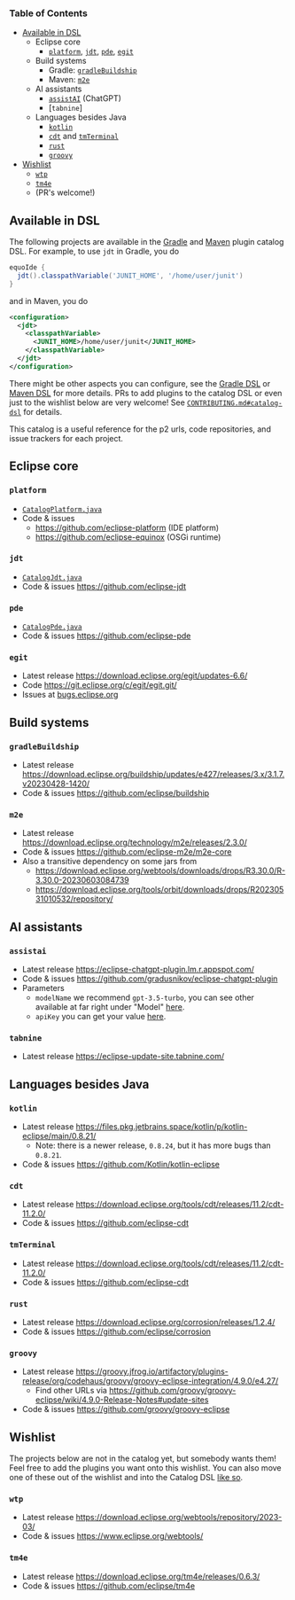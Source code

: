 ### Table of Contents

- [Available in DSL](#available-projects)
  - Eclipse core
    - [`platform`](#platform), [`jdt`](#jdt), [`pde`](#pde), [`egit`](#egit)
  - Build systems
    - Gradle: [`gradleBuildship`](#gradle-buildship)
    - Maven: [`m2e`](#m2e)
  - AI assistants
    - [`assistAI`](#assistai) (ChatGPT)
    - [`tabnine`]
  - Languages besides Java
    - [`kotlin`](#kotlin)
    - [`cdt`](#cdt) and [`tmTerminal`](#tmterminal)
    - [`rust`](#rust)
    - [`groovy`](#groovy)
- [Wishlist](#wishlist)
  - [`wtp`](#wtp)
  - [`tm4e`](#tm4e) 
  - (PR's welcome!)

## Available in DSL

The following projects are available in the [Gradle](https://github.com/equodev/equo-ide/tree/main/plugin-gradle) and [Maven](https://github.com/equodev/equo-ide/tree/main/plugin-maven) plugin catalog DSL. For example, to use `jdt` in Gradle, you do

```gradle
equoIde {
  jdt().classpathVariable('JUNIT_HOME', '/home/user/junit')
}
```

and in Maven, you do

```xml
<configuration>
  <jdt>
    <classpathVariable>
      <JUNIT_HOME>/home/user/junit</JUNIT_HOME>
    </classpathVariable>
  </jdt>
</configuration>
```

There might be other aspects you can configure, see the [Gradle DSL](https://github.com/equodev/equo-ide/blob/main/plugin-gradle/src/main/java/dev/equo/ide/gradle/P2ModelDslWithCatalog.java) or [Maven DSL](https://github.com/equodev/equo-ide/blob/main/plugin-maven/src/main/java/dev/equo/ide/maven/AbstractP2MojoWithCatalog.java) for more details. PRs to add plugins to the catalog DSL or even just to the wishlist below are very welcome! See [`CONTRIBUTING.md#catalog-dsl`](https://github.com/equodev/equo-ide/blob/main/CONTRIBUTING.md#catalog-dsl) for details.

This catalog is a useful reference for the p2 urls, code repositories, and issue trackers for each project.

## Eclipse core

### `platform`

- [`CatalogPlatform.java`](https://github.com/equodev/equo-ide/blob/main/solstice/src/main/java/dev/equo/ide/CatalogPlatform.java)
- Code & issues
  - https://github.com/eclipse-platform (IDE platform)
  - https://github.com/eclipse-equinox (OSGi runtime)

### `jdt`

- [`CatalogJdt.java`](https://github.com/equodev/equo-ide/blob/main/solstice/src/main/java/dev/equo/ide/CatalogJdt.java)
- Code & issues https://github.com/eclipse-jdt

### `pde`

- [`CatalogPde.java`](https://github.com/equodev/equo-ide/blob/main/solstice/src/main/java/dev/equo/ide/CatalogPde.java)
- Code & issues https://github.com/eclipse-pde

### `egit`
- Latest release https://download.eclipse.org/egit/updates-6.6/
- Code https://git.eclipse.org/c/egit/egit.git/
- Issues at [bugs.eclipse.org](https://bugs.eclipse.org/bugs/buglist.cgi?bug_file_loc_type=allwordssubstr&bug_status=NEW&bug_status=ASSIGNED&bug_status=REOPENED&bugidtype=include&chfieldto=Now&classification=Technology&cmdtype=doit&emailtype1=exact&emailtype2=substring&field0-0-0=noop&keywords_type=allwords&long_desc_type=allwordssubstr&order=Reuse%20same%20sort%20as%20last%20time&product=EGit&query_format=advanced&short_desc_type=allwordssubstr&status_whiteboard_type=allwordssubstr&type0-0-0=noop)

## Build systems

<a name="gradle-buildship"></a>
### `gradleBuildship`

- Latest release https://download.eclipse.org/buildship/updates/e427/releases/3.x/3.1.7.v20230428-1420/ 
- Code & issues https://github.com/eclipse/buildship

### `m2e`

- Latest release https://download.eclipse.org/technology/m2e/releases/2.3.0/
- Code & issues https://github.com/eclipse-m2e/m2e-core
- Also a transitive dependency on some jars from
  - https://download.eclipse.org/webtools/downloads/drops/R3.30.0/R-3.30.0-20230603084739
  - https://download.eclipse.org/tools/orbit/downloads/drops/R20230531010532/repository/

## AI assistants

### `assistai`

- Latest release https://eclipse-chatgpt-plugin.lm.r.appspot.com/
- Code & issues https://github.com/gradusnikov/eclipse-chatgpt-plugin
- Parameters
  - `modelName` we recommend `gpt-3.5-turbo`, you can see other available at far right under "Model" [here](https://platform.openai.com/playground?mode=chat).
  - `apiKey` you can get your value [here](https://platform.openai.com/account/api-keys).

### `tabnine`

- Latest release https://eclipse-update-site.tabnine.com/

## Languages besides Java

### `kotlin`

- Latest release https://files.pkg.jetbrains.space/kotlin/p/kotlin-eclipse/main/0.8.21/
  - Note: there is a newer release, `0.8.24`, but it has more bugs than `0.8.21`. 
- Code & issues https://github.com/Kotlin/kotlin-eclipse

### `cdt`

- Latest release https://download.eclipse.org/tools/cdt/releases/11.2/cdt-11.2.0/
- Code & issues https://github.com/eclipse-cdt

### `tmTerminal`

- Latest release https://download.eclipse.org/tools/cdt/releases/11.2/cdt-11.2.0/
- Code & issues https://github.com/eclipse-cdt

### `rust`

- Latest release https://download.eclipse.org/corrosion/releases/1.2.4/
- Code & issues https://github.com/eclipse/corrosion

### `groovy`

- Latest release https://groovy.jfrog.io/artifactory/plugins-release/org/codehaus/groovy/groovy-eclipse-integration/4.9.0/e4.27/
  - Find other URLs via https://github.com/groovy/groovy-eclipse/wiki/4.9.0-Release-Notes#update-sites
- Code & issues https://github.com/groovy/groovy-eclipse

## Wishlist

The projects below are not in the catalog yet, but somebody wants them! Feel free to add the plugins you want onto this wishlist. You can also move one of these out of the wishlist and into the Catalog DSL [like so](CONTRIBUTING.md#catalog-dsl).

### `wtp`
- Latest release https://download.eclipse.org/webtools/repository/2023-03/
- Code & issues https://www.eclipse.org/webtools/

### `tm4e`

- Latest release https://download.eclipse.org/tm4e/releases/0.6.3/
- Code & issues https://github.com/eclipse/tm4e
